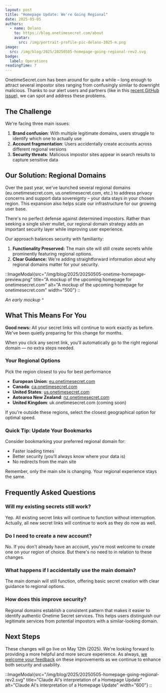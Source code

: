 ```yaml
---
layout: post
title: "Homepage Update: We're Going Regional"
date: 2025-05-05
authors:
  - name: Delano
    to: https://blog.onetimesecret.com/about
    avatar:
      src: /img/portrait-profile-pic-delano-2025-m.png
image:
  src: /img/blog/2025/20250505-homepage-going-regional-rev2.svg
badge:
  label: Operations
readingTime: 7
---
```



OnetimeSecret.com has been around for quite a while – long enough to attract several impostor sites ranging from confusingly similar to downright malicious. Thanks to our alert users and partners (like in this [recent GitHub issue](https://github.com/onetimesecret/onetimesecret/issues/1233)), we can spot and address these problems.

## The Challenge

We're facing three main issues:
1. **Brand confusion**: With multiple legitimate domains, users struggle to identify which one to actually use
2. **Account fragmentation**: Users accidentally create accounts across different regional versions
3. **Security threats**: Malicious impostor sites appear in search results to capture sensitive data

## Our Solution: Regional Domains

Over the past year, we've launched several regional domains (eu.onetimesecret.com, us.onetimesecret.com, etc.) to address privacy concerns and support data sovereignty – your data stays in your chosen region. This expansion also helps scale our infrastructure for our growing user base.

There's no perfect defense against determined impostors. Rather than seeking a single silver mullet, our regional domain strategy adds an important security layer while improving user experience.

Our approach balances security with familiarity:

1. **Functionality Preserved:** The main site will still create secrets while prominently featuring regional options.
2. **Clear Guidance:** We're adding straightforward information about why regional domains matter for your security.

::ImageModal{src="/img/blog/2025/20250505-onetime-homepage-preview.png" title="A mockup of the upcoming homepage for onetimesecret.com" alt="A mockup of the upcoming homepage for onetimesecret.com" width="500"}
::

_An early mockup ^_

## What This Means For You

**Good news:** All your secret links will continue to work exactly as before. We've been quietly preparing for this change for months.

When you click any secret link, you'll automatically go to the right regional domain — no extra steps needed.

### Your Regional Options

Pick the region closest to you for best performance

- **European Union**: [eu.onetimesecret.com](https:///eu.onetimesecret.com/)
- **Canada**: [ca.onetimesecret.com](https://ca.onetimesecret.com/)
- **United States**: [us.onetimesecret.com](https://us.onetimesecret.com/)
- **Aotearoa New Zealand**: [nz.onetimesecret.com](https://nz.onetimesecret.com/)
- **United Kingdom**: uk.onetimesecret.com (coming soon)

If you're outside these regions, select the closest geographical option for optimal speed.

### Quick Tip: Update Your Bookmarks

Consider bookmarking your preferred regional domain for:
- Faster loading times
- Better security (you'll always know where your data is)
- No redirects from the main site

Remember, only the main site is changing. Your regional experience stays the same.

## Frequently Asked Questions

### Will my existing secrets still work?
Yep. All existing secret links will continue to function without interruption. Actually, all new secret links will continue to work as they do now as well.

### Do I need to create a new account?
No. If you don't already have an account, you're most welcome to create one on your region of choice. But there's no need to in relation to these changes.

### What happens if I accidentally use the main domain?
The main domain will still function, offering basic secret creation with clear guidance to regional options.

### How does this improve security?
Regional domains establish a consistent pattern that makes it easier to identify authentic Onetime Secret services. This helps users distinguish our legitimate services from potential impostors with a similar-looking domain.

## Next Steps

These changes will go live on May 12th (2025). We're looking forward to providing a more helpful and more secure experience. As always, [we welcome your feedback](https://eu.onetimesecret.com/feedback) on these improvements as we continue to enhance both security and usability.

::ImageModal{src="/img/blog/2025/20250505-homepage-going-regional-rev2.svg" title="Claude AI's interpretation of a Homepage Update" alt="Claude AI's interpretation of a Homepage Update" width="600"}
::
